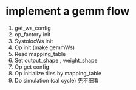 # implement a gemm flow

1. get_ws_config
2. op_factory init
3. SystolocWs init
4. Op init (make gemmWs)
  1. Read mapping_table
  2. Set output_shape , weight_shape
  3. Op get config
  4. Op initialize tiles by mapping_table
5. Do simulation (cal cycle) 先不细看